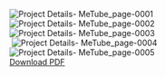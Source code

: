 <img>![Project Details- MeTube_page-0001](https://github.com/user-attachments/assets/64840da1-aa6d-4b02-bf66-278b85080fad)</img> <br>
<img>![Project Details- MeTube_page-0002](https://github.com/user-attachments/assets/6b2a3d18-6d62-412a-b5ca-590810786bc1)</img> <br>
<img>![Project Details- MeTube_page-0003](https://github.com/user-attachments/assets/575db556-38c3-4fd0-b469-7a20ceacd666) </img> <br>
<img> ![Project Details- MeTube_page-0004](https://github.com/user-attachments/assets/9c98d83f-94cb-45c9-a843-eec99c195e6a)<img> </img> <br>
</img> ![Project Details- MeTube_page-0005](https://github.com/user-attachments/assets/e4518996-598f-4d23-95b1-046666f7fc49)<img> </img> <br>
<a href="https://github.com/user-attachments/files/16377793/Project.Details-.MeTube.pdf" download>Download PDF</a>

